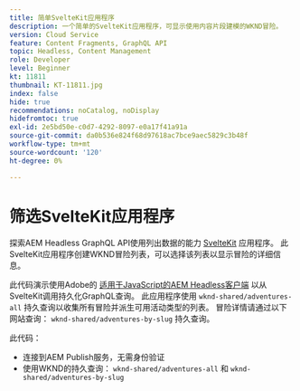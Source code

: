 ```yaml
---
title: 简单SvelteKit应用程序
description: 一个简单的SvelteKit应用程序，可显示使用内容片段建模的WKND冒险。
version: Cloud Service
feature: Content Fragments, GraphQL API
topic: Headless, Content Management
role: Developer
level: Beginner
kt: 11811
thumbnail: KT-11811.jpg
index: false
hide: true
recommendations: noCatalog, noDisplay
hidefromtoc: true
exl-id: 2e5bd50e-c0d7-4292-8097-e0a17f41a91a
source-git-commit: da0b536e824f68d97618ac7bce9aec5829c3b48f
workflow-type: tm+mt
source-wordcount: '120'
ht-degree: 0%

---
```


# 筛选SvelteKit应用程序

探索AEM Headless GraphQL API使用列出数据的能力 [SvelteKit](https://kit.svelte.dev/) 应用程序。 此SvelteKit应用程序创建WKND冒险列表，可以选择该列表以显示冒险的详细信息。

此代码演示使用Adobe的 [适用于JavaScript的AEM Headless客户端](https://github.com/adobe/aem-headless-client-js/blob/main/api-reference.md) 以从SvelteKit调用持久化GraphQL查询。 此应用程序使用 `wknd-shared/adventures-all` 持久查询以收集所有冒险并派生可用活动类型的列表。 冒险详情请通过以下网站查询： `wknd-shared/adventures-by-slug` 持久查询。

此代码：

+ 连接到AEM Publish服务，无需身份验证
+ 使用WKND的持久查询： `wknd-shared/adventures-all` 和 `wknd-shared/adventures-by-slug`
